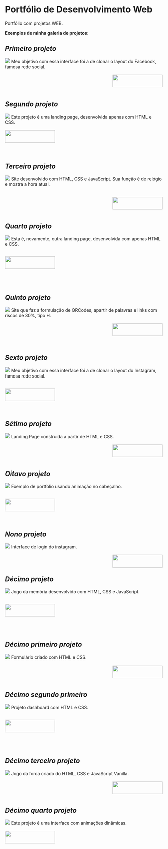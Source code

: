 # Portfólio de Desenvolvimento Web
Portfólio com projetos WEB. 

<b> Exemplos de minha galeria de projetos: </b>
<br>

## _Primeiro projeto_
<img src="https://github.com/MariaE-duarda/Imagens/blob/main/foto3.png?raw=true">
Meu objetivo com essa interface foi a de clonar o layout do Facebook, famosa rede social. 
</br>
</br>
<a href = "https://page-facebook-clone.netlify.app/"><img  align="right" height="40" width="160" src="https://img.shields.io/badge/-Visualizar-1B2430?style=square&logo=html5&logoColor=blue&link=https://page-facebook-clone.netlify.app" target="_blank"></a>

</br>
</br>
</br>

## _Segundo projeto_
<img src="https://github.com/MariaE-duarda/Imagens/blob/main/foto2.png?raw=true">
Este projeto é uma landing page, desenvolvida apenas com HTML e CSS.
</br>
</br>
<a href = "https://site-landing-page.netlify.app/"><img  height="40" width="160" src="https://img.shields.io/badge/-Visualizar-1B2430?style=square&logo=html5&logoColor=purple&link=https://page-facebook-clone.netlify.app" target="_blank"></a>

</br>
</br>
</br>

## _Terceiro projeto_
<img src="https://github.com/MariaE-duarda/Imagens/blob/main/foto1.png?raw=true">
Site desenvolvido com HTML, CSS e JavaScript. Sua função é de relógio e mostra a hora atual.

</br>
</br>

<a href = "https://cronometro-javascript.netlify.app/"><img align="right" height="40" width="160" src="https://img.shields.io/badge/-Visualizar-1B2430?style=square&logo=html5&logoColor=green&link=https://page-facebook-clone.netlify.app" target="_blank"></a>
</br>
</br>
</br>

##  _Quarto projeto_
<img src="https://github.com/MariaE-duarda/Imagens/blob/main/foto4.png?raw=true">
Esta é, novamente, outra landing page, desenvolvida com apenas HTML e CSS. 

</br>
</br>

<a href = "https://screen-login-purple.netlify.app/"><img  height="40" width="160" src="https://img.shields.io/badge/-Visualizar-1B2430?style=square&logo=html5&logoColor=cyan&link=https://page-facebook-clone.netlify.app" target="_blank"></a>

</br>
</br>

## _Quinto projeto_
<img src="https://github.com/MariaE-duarda/Imagens/blob/main/foto5.png?raw=true">
Site que faz a formulação de QRCodes, apartir de palavras e links com riscos de 30%, tipo H.

</br>
</br>
<a href = "https://qrcode-page.netlify.app/"><img align="right" height="40" width="160" src="https://img.shields.io/badge/-Visualizar-1B2430?style=square&logo=html5&logoColor=blue&link=https://page-facebook-clone.netlify.app" target="_blank"></a>

</br>
</br>
</br>
</br>


## _Sexto projeto_
<img src="https://github.com/MariaE-duarda/Imagens/blob/main/tela%20instagram.png?raw=true">
Meu objetivo com essa interface foi a de clonar o layout do Instagram, famosa rede social. 

</br>
</br>

<a href = "https://qrcode-page.netlify.app/"><img height="40" width="160" src="https://img.shields.io/badge/-Visualizar-1B2430?style=square&logo=html5&logoColor=pink&link=https://page-facebook-clone.netlify.app" target="_blank"></a>

</br>


## _Sétimo projeto_
<img src="https://github.com/MariaE-duarda/Imagens/blob/main/image%20game.png?raw=true">
Landing Page construída a partir de HTML e CSS. 

</br>
</br>
<a href = "https://landing-page-game.netlify.app/"><img align="right" height="40" width="160" src="https://img.shields.io/badge/-Visualizar-1B2430?style=square&logo=html5&logoColor=red&link=https://page-facebook-clone.netlify.app" target="_blank"></a>

</br>
</br>
</br>

## _Oitavo projeto_
<img src="https://github.com/MariaE-duarda/Imagens/blob/main/screenPortf%C3%B3lio.png?raw=true">
Exemplo de portfólio usando animação no cabeçalho.

</br>
</br>

<a href = "https://eduarda-araujo.netlify.app/"><img height="40" width="160" src="https://img.shields.io/badge/-Visualizar-1B2430?style=square&logo=html5&logoColor=pink&link=https://page-facebook-clone.netlify.app" target="_blank"></a>

</br>

## _Nono projeto_
<img src="https://github.com/MariaE-duarda/Imagens/blob/main/instagram.png?raw=true">
Interface de login do instagram.

</br>
</br>
<a href = "https://login-with-instagram.netlify.app/"><img align="right" height="40" width="160" src="https://img.shields.io/badge/-Visualizar-1B2430?style=square&logo=html5&logoColor=whiten&link=https://page-facebook-clone.netlify.app" target="_blank"></a>

</br>
</br>

## _Décimo projeto_
<img src="https://github.com/MariaE-duarda/Imagens/blob/main/memoria.png?raw=true">
Jogo da memória desenvolvido com HTML, CSS e JavaScript.

</br>
</br>

<a href = "https://memoria-jogo.netlify.app/"><img height="40" width="160" src="https://img.shields.io/badge/-Visualizar-1B2430?style=square&logo=html5&logoColor=green&link=https://page-facebook-clone.netlify.app" target="_blank"></a>

</br>
</br>

## _Décimo primeiro projeto_
<img src="https://github.com/MariaE-duarda/Imagens/blob/main/Formul%C3%A1rio.png?raw=true">
Formulário criado com HTML e CSS.

</br>
</br>
<a href = "https://form-complet.netlify.app/"><img align="right" height="40" width="160" src="https://img.shields.io/badge/-Visualizar-1B2430?style=square&logo=html5&logoColor=blue&link=https://page-facebook-clone.netlify.app" target="_blank"></a>

</br>
</br>
</br>

## _Décimo segundo primeiro_
<img src="https://github.com/MariaE-duarda/Imagens/blob/main/dashboard.png?raw=true">
Projeto dashboard com HTML e CSS.

</br>
</br>

<a href = "https://dashboard-create.netlify.app/"><img height="40" width="160" src="https://img.shields.io/badge/-Visualizar-1B2430?style=square&logo=html5&logoColor=red&link=https://page-facebook-clone.netlify.app" target="_blank"></a>

</br>
</br>

## _Décimo terceiro projeto_
<img src="https://github.com/MariaE-duarda/Imagens/blob/main/jogo%20da%20for%C3%A7a.png?raw=true">
Jogo da forca criado do HTML, CSS e JavaScript Vanilla.

</br>
</br>
<a href = "https://jogo-da-forca-vanila.netlify.app/"><img align="right" height="40" width="160" src="https://img.shields.io/badge/-Visualizar-1B2430?style=square&logo=html5&logoColor=grey&link=https://miranha-style.netlify.app/" target="_blank"></a>

</br>
</br>
</br>

## _Décimo quarto projeto_
<img src="https://github.com/MariaE-duarda/Imagens/blob/main/spider-man.png?raw=true">
Este projeto é uma interface com animações dinâmicas.
</br>
</br>
<a href = "https://miranha-style.netlify.app/"><img  height="40" width="160" src="https://img.shields.io/badge/-Visualizar-1B2430?style=square&logo=html5&logoColor=red&link=https://miranha-style.netlify.app/" target="_blank"></a>



